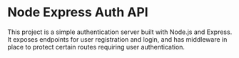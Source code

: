 # Node Express Auth API

This project is a simple authentication server built with Node.js and Express. It exposes endpoints for user registration and login, and has middleware in place to protect certain routes requiring user authentication.
